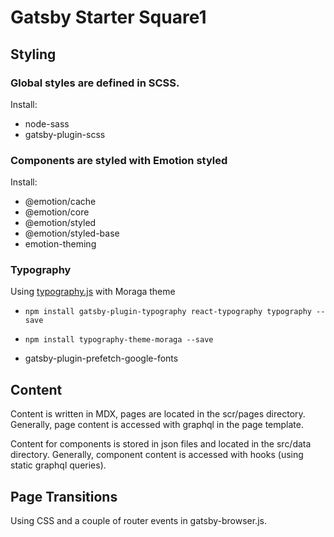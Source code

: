 # Gatsby Starter Square1

## Styling

### Global styles are defined in SCSS.

Install:

- node-sass
- gatsby-plugin-scss

### Components are styled with Emotion styled

Install:

- @emotion/cache
- @emotion/core
- @emotion/styled
- @emotion/styled-base
- emotion-theming

### Typography

Using [typography.js](http://kyleamathews.github.io/typography.js/) with Moraga theme

- `npm install gatsby-plugin-typography react-typography typography --save`
- `npm install typography-theme-moraga --save`

- gatsby-plugin-prefetch-google-fonts

## Content

Content is written in MDX, pages are located in the scr/pages directory.
Generally, page content is accessed with graphql in the page template.

Content for components is stored in json files and located in the src/data directory.
Generally, component content is accessed with hooks (using static graphql queries).

## Page Transitions

Using CSS and a couple of router events in gatsby-browser.js.

